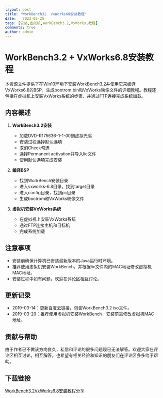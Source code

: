 ```yaml
---
layout: post
title: "WorkBench32  VxWorks68安装教程"
date:   2023-02-25
tags: [安装,虚拟机,WorkBench3.2,VxWorks,教程]
comments: true
author: admin
---
```

# WorkBench3.2 + VxWorks6.8安装教程

本资源文件提供了在Win10环境下安装WorkBench3.2并使用它来编译VxWorks6.8的BSP，生成bootrom.bin和VxWorks映像文件的详细教程。教程还包括在虚拟机上安装VxWorks系统的步骤，并通过FTP连接完成系统加载。

## 内容概述

1. **WorkBench3.2安装**
   - 加载DVD-R175636-1-1-00到虚拟光驱
   - 安装过程选择默认选项
   - 取消Check勾选
   - 选择Permanent activation并导入lic文件
   - 使用默认选项完成安装

2. **编译BSP**
   - 找到WorkBench安装目录
   - 进入vxworks-6.8目录，找到target目录
   - 进入config目录，找到pc目录
   - 生成bootrom和VxWorks映像文件

3. **虚拟机安装VxWorks系统**
   - 在虚拟机上安装VxWorks系统
   - 通过FTP连接主机和目标机
   - 完成系统加载

## 注意事项

- 安装前确保计算机已安装最新版本的Java运行时环境。
- 推荐使用虚拟机安装WorkBench，并根据lic文件内的MAC地址修改虚拟机MAC地址。
- 安装过程中如有问题，欢迎在评论区相互讨论。

## 更新记录

- 2019-03-14：更新百度云链接，包含WorkBench3.2 iso文件。
- 2019-03-20：推荐使用虚拟机安装WorkBench，安装前需修改虚拟机MAC地址。

## 贡献与帮助

由于作者已不做该方向良久，私信和评论的很多问题现已无法解答。欢迎大家在评论区相互讨论，相互解答，也希望有相关经验和知识的朋友们在评论区多多给予帮助。

## 下载链接

[WorkBench3.2VxWorks6.8安装教程分享](https://pan.quark.cn/s/ec0a5ba98903)